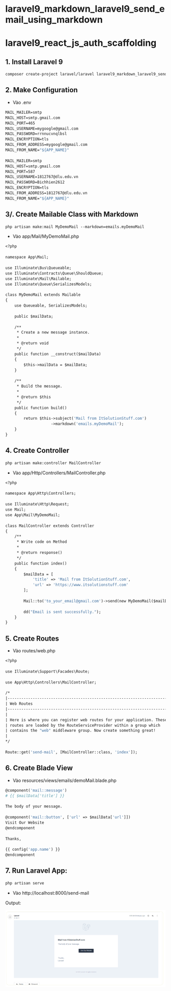 # laravel9_markdown_laravel9_send_email_using_markdown
# laravel9_react_js_auth_scaffolding
## 1. Install Laravel 9
```Dockerfile
composer create-project laravel/laravel laravel9_markdown_laravel9_send_email_using_markdown
```
## 2. Make Configuration
- Vào .env
```Dockerfile
MAIL_MAILER=smtp
MAIL_HOST=smtp.gmail.com
MAIL_PORT=465
MAIL_USERNAME=mygoogle@gmail.com
MAIL_PASSWORD=rrnnucvnqlbsl
MAIL_ENCRYPTION=tls
MAIL_FROM_ADDRESS=mygoogle@gmail.com
MAIL_FROM_NAME="${APP_NAME}"

MAIL_MAILER=smtp
MAIL_HOST=smtp.gmail.com
MAIL_PORT=587
MAIL_USERNAME=1812767@dlu.edu.vn
MAIL_PASSWORD=Bichhien2612
MAIL_ENCRYPTION=tls
MAIL_FROM_ADDRESS=1812767@dlu.edu.vn
MAIL_FROM_NAME="${APP_NAME}"
```
## 3/. Create Mailable Class with Markdown
```Dockerfile
php artisan make:mail MyDemoMail --markdown=emails.myDemoMail
```
- Vào app/Mail/MyDemoMail.php
```Dockerfile
<?php
  
namespace App\Mail;
  
use Illuminate\Bus\Queueable;
use Illuminate\Contracts\Queue\ShouldQueue;
use Illuminate\Mail\Mailable;
use Illuminate\Queue\SerializesModels;
  
class MyDemoMail extends Mailable
{
    use Queueable, SerializesModels;
  
    public $mailData;
  
    /**
     * Create a new message instance.
     *
     * @return void
     */
    public function __construct($mailData)
    {
        $this->mailData = $mailData;
    }
  
    /**
     * Build the message.
     *
     * @return $this
     */
    public function build()
    {
        return $this->subject('Mail from ItSolutionStuff.com')
                    ->markdown('emails.myDemoMail');
    }
}
```
## 4. Create Controller
```Dockerfile
php artisan make:controller MailController
```
- Vào app/Http/Controllers/MailController.php
```Dockerfile
<?php
  
namespace App\Http\Controllers;
   
use Illuminate\Http\Request;
use Mail;
use App\Mail\MyDemoMail;
  
class MailController extends Controller
{
    /**
     * Write code on Method
     *
     * @return response()
     */
    public function index()
    {
        $mailData = [
            'title' => 'Mail from ItSolutionStuff.com',
            'url' => 'https://www.itsolutionstuff.com'
        ];
         
        Mail::to('to_your_email@gmail.com')->send(new MyDemoMail($mailData));
         
        dd("Email is sent successfully.");
    }
}
```
## 5. Create Routes
- Vào routes/web.php
```Dockerfile
<?php
  
use Illuminate\Support\Facades\Route;
  
use App\Http\Controllers\MailController;
  
/*
|--------------------------------------------------------------------------
| Web Routes
|--------------------------------------------------------------------------
|
| Here is where you can register web routes for your application. These
| routes are loaded by the RouteServiceProvider within a group which
| contains the "web" middleware group. Now create something great!
|
*/
  
Route::get('send-mail', [MailController::class, 'index']);
```
## 6. Create Blade View
- Vào resources/views/emails/demoMail.blade.php
```Dockerfile
@component('mail::message')
# {{ $mailData['title'] }}
  
The body of your message.
  
@component('mail::button', ['url' => $mailData['url']])
Visit Our Website
@endcomponent
  
Thanks,

{{ config('app.name') }}
@endcomponent
```
## 7. Run Laravel App:
```Dockerfile
php artisan serve
```
- Vào http://localhost:8000/send-mail

Output:

![Container](a.png)
